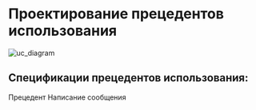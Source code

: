 # Проектирование прецедентов использования


![uc_diagram](https://user-images.githubusercontent.com/80625335/140235178-14892490-18b4-43b0-9fae-ef9bb9ed5a8a.png)

## Спецификации прецедентов использования:
<table>
  <tr>
    <tu>
      Прецедент
    </tu>
    <tu>
      Написание сообщения
    </tu>
  </tr>
</table>
